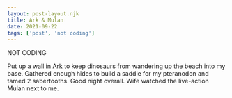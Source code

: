 ```yaml
---
layout: post-layout.njk
title: Ark & Mulan
date: 2021-09-22
tags: ['post', 'not coding']
---
```

<!-- Excerpt Start -->
NOT CODING
<!-- Excerpt End -->

Put up a wall in Ark to keep dinosaurs from wandering up the beach into my base. Gathered enough hides to build a saddle for my pteranodon and tamed 2 sabertooths. Good night overall. Wife watched the live-action Mulan next to me.

